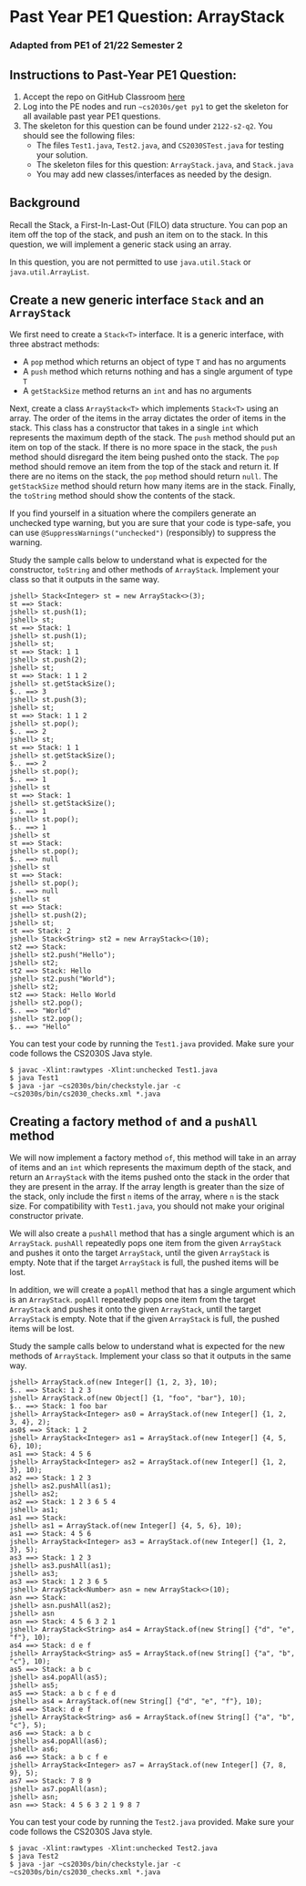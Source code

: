 # Past Year PE1 Question: ArrayStack

### Adapted from PE1 of 21/22 Semester 2

## Instructions to Past-Year PE1 Question:

1. Accept the repo on GitHub Classroom [here](https://classroom.github.com/a/I14UFZpY)
2. Log into the PE nodes and run `~cs2030s/get py1` to get the skeleton for all available past year PE1 questions.
3. The skeleton for this question can be found under `2122-s2-q2`.  You should see the following files:
   - The files `Test1.java`, `Test2.java`, and `CS2030STest.java` for testing your solution.
   - The skeleton files for this question: `ArrayStack.java`, and `Stack.java`
   - You may add new classes/interfaces as needed by the design.
     
## Background

Recall the Stack, a First-In-Last-Out (FILO) data structure. You can pop an item off the top of the stack, and push an item on to the stack. In this question, we will implement a generic stack using an array.

In this question, you are not permitted to use `java.util.Stack` or `java.util.ArrayList`.

## Create a new generic interface `Stack` and an `ArrayStack`

We first need to create a `Stack<T>` interface. It is a generic interface, with three abstract methods:
- A `pop` method which returns an object of type `T` and has no arguments
- A `push` method which returns nothing and has a single argument of type `T`
- A `getStackSize` method returns an `int` and has no arguments

Next, create a class `ArrayStack<T>` which implements `Stack<T>` using an array. The order of the items in the array dictates the order of items in the stack. This class has a constructor that takes in a single `int` which represents the maximum depth of the stack. The `push` method should put an item on top of the stack. If there is no more space in the stack, the `push` method should disregard the item being pushed onto the stack. The `pop` method should remove an item from the top of the stack and return it. If there are no items on the stack, the `pop` method should return `null`. The `getStackSize` method should return how many items are in the stack. Finally, the `toString` method should show the contents of the stack.

If you find yourself in a situation where the compilers generate an unchecked type warning, but you are sure that your code is type-safe, you can use `@SuppressWarnings("unchecked")` (responsibly) to suppress the warning.

Study the sample calls below to understand what is expected for the constructor, `toString` and other methods of `ArrayStack`.  Implement your class so that it outputs in the same way.

```
jshell> Stack<Integer> st = new ArrayStack<>(3);
st ==> Stack:
jshell> st.push(1);
jshell> st;
st ==> Stack: 1
jshell> st.push(1);
jshell> st;
st ==> Stack: 1 1
jshell> st.push(2);
jshell> st;
st ==> Stack: 1 1 2
jshell> st.getStackSize();
$.. ==> 3
jshell> st.push(3);
jshell> st;
st ==> Stack: 1 1 2
jshell> st.pop();
$.. ==> 2
jshell> st;
st ==> Stack: 1 1
jshell> st.getStackSize();
$.. ==> 2
jshell> st.pop();
$.. ==> 1
jshell> st
st ==> Stack: 1
jshell> st.getStackSize();
$.. ==> 1
jshell> st.pop();
$.. ==> 1
jshell> st
st ==> Stack:
jshell> st.pop();
$.. ==> null
jshell> st
st ==> Stack:
jshell> st.pop();
$.. ==> null
jshell> st
st ==> Stack:
jshell> st.push(2);
jshell> st;
st ==> Stack: 2
jshell> Stack<String> st2 = new ArrayStack<>(10);
st2 ==> Stack:
jshell> st2.push("Hello");
jshell> st2;
st2 ==> Stack: Hello
jshell> st2.push("World");
jshell> st2;
st2 ==> Stack: Hello World
jshell> st2.pop();
$.. ==> "World"
jshell> st2.pop();
$.. ==> "Hello"
```

You can test your code by running the `Test1.java` provided.  Make sure your code follows the CS2030S Java style.

```
$ javac -Xlint:rawtypes -Xlint:unchecked Test1.java
$ java Test1
$ java -jar ~cs2030s/bin/checkstyle.jar -c ~cs2030s/bin/cs2030_checks.xml *.java
```


## Creating a factory method `of` and a `pushAll` method

We will now implement a factory method `of`, this method will take in an array of items and an `int` which represents the maximum depth of the stack, and return an `ArrayStack` with the items pushed onto the stack in the order that they are present in the array. If the array length is greater than the size of the stack, only include the first `n` items of the array, where `n` is the stack size. For compatibility with `Test1.java`, you should not make your original constructor private.

We will also create a `pushAll` method that has a single argument which is an `ArrayStack`.  `pushAll` repeatedly pops one item from the given `ArrayStack` and pushes it onto the target `ArrayStack`, until the given `ArrayStack` is empty.  Note that if the target `ArrayStack` is full, the pushed items will be lost.

In addition, we will create a `popAll` method that has a single argument which is an `ArrayStack`.  `popAll` repeatedly pops one item from the target `ArrayStack` and pushes it onto the given `ArrayStack`, until the target `ArrayStack` is empty.  Note that if the given `ArrayStack` is full, the pushed items will be lost.

Study the sample calls below to understand what is expected for the new methods of `ArrayStack`.  Implement your class so that it outputs in the same way.

```
jshell> ArrayStack.of(new Integer[] {1, 2, 3}, 10);
$.. ==> Stack: 1 2 3
jshell> ArrayStack.of(new Object[] {1, "foo", "bar"}, 10);
$.. ==> Stack: 1 foo bar
jshell> ArrayStack<Integer> as0 = ArrayStack.of(new Integer[] {1, 2, 3, 4}, 2); 
as0$ ==> Stack: 1 2
jshell> ArrayStack<Integer> as1 = ArrayStack.of(new Integer[] {4, 5, 6}, 10);
as1 ==> Stack: 4 5 6
jshell> ArrayStack<Integer> as2 = ArrayStack.of(new Integer[] {1, 2, 3}, 10);
as2 ==> Stack: 1 2 3
jshell> as2.pushAll(as1);
jshell> as2;
as2 ==> Stack: 1 2 3 6 5 4
jshell> as1;
as1 ==> Stack:
jshell> as1 = ArrayStack.of(new Integer[] {4, 5, 6}, 10);
as1 ==> Stack: 4 5 6
jshell> ArrayStack<Integer> as3 = ArrayStack.of(new Integer[] {1, 2, 3}, 5);
as3 ==> Stack: 1 2 3
jshell> as3.pushAll(as1);
jshell> as3;
as3 ==> Stack: 1 2 3 6 5
jshell> ArrayStack<Number> asn = new ArrayStack<>(10);
asn ==> Stack:
jshell> asn.pushAll(as2);
jshell> asn
asn ==> Stack: 4 5 6 3 2 1
jshell> ArrayStack<String> as4 = ArrayStack.of(new String[] {"d", "e", "f"}, 10);
as4 ==> Stack: d e f
jshell> ArrayStack<String> as5 = ArrayStack.of(new String[] {"a", "b", "c"}, 10);
as5 ==> Stack: a b c
jshell> as4.popAll(as5);
jshell> as5;
as5 ==> Stack: a b c f e d
jshell> as4 = ArrayStack.of(new String[] {"d", "e", "f"}, 10);
as4 ==> Stack: d e f
jshell> ArrayStack<String> as6 = ArrayStack.of(new String[] {"a", "b", "c"}, 5);
as6 ==> Stack: a b c
jshell> as4.popAll(as6);
jshell> as6;
as6 ==> Stack: a b c f e
jshell> ArrayStack<Integer> as7 = ArrayStack.of(new Integer[] {7, 8, 9}, 5);
as7 ==> Stack: 7 8 9
jshell> as7.popAll(asn);
jshell> asn;
asn ==> Stack: 4 5 6 3 2 1 9 8 7
```

You can test your code by running the `Test2.java` provided.  Make sure your code follows the CS2030S Java style.

```
$ javac -Xlint:rawtypes -Xlint:unchecked Test2.java
$ java Test2
$ java -jar ~cs2030s/bin/checkstyle.jar -c ~cs2030s/bin/cs2030_checks.xml *.java
```
